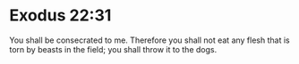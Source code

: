 # Exodus 22:31

You shall be consecrated to me. Therefore you shall not eat any flesh that is torn by beasts in the field; you shall throw it to the dogs.
